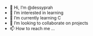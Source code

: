 - 👋 Hi, I’m @dessyprah
- 👀 I’m interested in learning 
- 🌱 I’m currently learning C
- 💞️ I’m looking to collaborate on projects
- 📫 How to reach me ...

<!---
dessyprah/dessyprah is a ✨ special ✨ repository because its `README.md` (this file) appears on your GitHub profile.
You can click the Preview link to take a look at your changes.
--->
